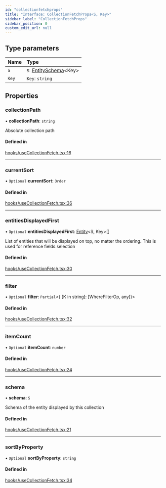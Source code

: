 ```yaml
---
id: "collectionfetchprops"
title: "Interface: CollectionFetchProps<S, Key>"
sidebar_label: "CollectionFetchProps"
sidebar_position: 0
custom_edit_url: null
---
```


## Type parameters

| Name | Type |
| :------ | :------ |
| `S` | `S`: [EntitySchema](entityschema.md)<Key\> |
| `Key` | `Key`: `string` |

## Properties

### collectionPath

• **collectionPath**: `string`

Absolute collection path

#### Defined in

[hooks/useCollectionFetch.tsx:16](https://github.com/Camberi/firecms/blob/42dd384/src/hooks/useCollectionFetch.tsx#L16)

___

### currentSort

• `Optional` **currentSort**: `Order`

#### Defined in

[hooks/useCollectionFetch.tsx:36](https://github.com/Camberi/firecms/blob/42dd384/src/hooks/useCollectionFetch.tsx#L36)

___

### entitiesDisplayedFirst

• `Optional` **entitiesDisplayedFirst**: [Entity](entity.md)<S, Key\>[]

List of entities that will be displayed on top, no matter the ordering.
This is used for reference fields selection

#### Defined in

[hooks/useCollectionFetch.tsx:30](https://github.com/Camberi/firecms/blob/42dd384/src/hooks/useCollectionFetch.tsx#L30)

___

### filter

• `Optional` **filter**: `Partial`<{ [K in string]: [WhereFilterOp, any]}\>

#### Defined in

[hooks/useCollectionFetch.tsx:32](https://github.com/Camberi/firecms/blob/42dd384/src/hooks/useCollectionFetch.tsx#L32)

___

### itemCount

• `Optional` **itemCount**: `number`

#### Defined in

[hooks/useCollectionFetch.tsx:24](https://github.com/Camberi/firecms/blob/42dd384/src/hooks/useCollectionFetch.tsx#L24)

___

### schema

• **schema**: `S`

Schema of the entity displayed by this collection

#### Defined in

[hooks/useCollectionFetch.tsx:21](https://github.com/Camberi/firecms/blob/42dd384/src/hooks/useCollectionFetch.tsx#L21)

___

### sortByProperty

• `Optional` **sortByProperty**: `string`

#### Defined in

[hooks/useCollectionFetch.tsx:34](https://github.com/Camberi/firecms/blob/42dd384/src/hooks/useCollectionFetch.tsx#L34)
